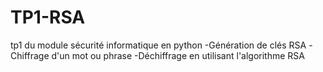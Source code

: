 # TP1-RSA
tp1 du module sécurité informatique en python
 -Génération de clés RSA
 -Chiffrage d'un mot ou phrase
 -Déchiffrage en utilisant l'algorithme RSA

